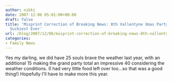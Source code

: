 ```yaml
---
author: nikki
date: 2007-12-06 05:01:00+00:00
draft: false
title: 'Misprint Correction of Breaking News: 8th Vallentyne Xmas Party (potentially)
  Suckiest Ever'
url: /blog/2007/12/06/misprint-correction-of-breaking-news-8th-vallentyne-xmas-party-potentially-suckiest-ever/
categories:
- Family News
---
```


Yes my darling, we did have 25 souls brave the weather last year, with an additional 15 making the grand party total an impressive 40 considering the weather conditions.  (I had very little food left over too...so that was a good thing!)  Hopefully I'll have to make more this year.
